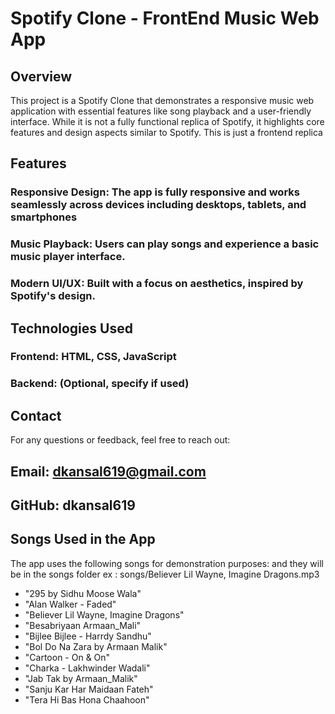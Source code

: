 # Spotify Clone - FrontEnd Music Web App

## Overview

This project is a Spotify Clone that demonstrates a responsive music web application with essential features like song playback and a user-friendly interface. While it is not a fully functional replica of Spotify, it highlights core features and design aspects similar to Spotify. This is just a frontend replica

## Features

### Responsive Design: The app is fully responsive and works seamlessly across devices including desktops, tablets, and smartphones

### Music Playback: Users can play songs and experience a basic music player interface.

### Modern UI/UX: Built with a focus on aesthetics, inspired by Spotify's design.

 

## Technologies Used

### Frontend: HTML, CSS, JavaScript

### Backend: (Optional, specify if used)

## Contact

For any questions or feedback, feel free to reach out:

## Email: dkansal619@gmail.com

## GitHub: dkansal619


## Songs Used in the App
The app uses the following songs for demonstration purposes: and they will be in the songs folder ex : songs/Believer Lil Wayne, Imagine Dragons.mp3
- "295 by Sidhu Moose Wala" 
- "Alan Walker - Faded"
- "Believer Lil Wayne, Imagine Dragons"
- "Besabriyaan Armaan_Mali"
- "Bijlee Bijlee - Harrdy Sandhu"
- "Bol Do Na Zara by Armaan Malik"
- "Cartoon - On & On"
- "Charka - Lakhwinder Wadali"
- "Jab Tak by Armaan_Malik"
- "Sanju Kar Har Maidaan Fateh"
- "Tera Hi Bas Hona Chaahoon"


